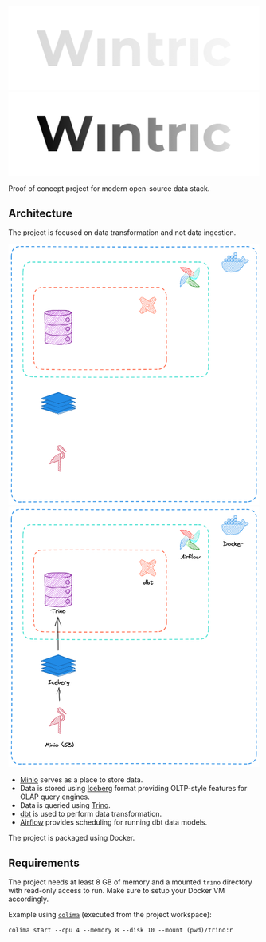 ![Project Logo](./docs/logo/light.png#gh-dark-mode-only)
![Project Logo](./docs/logo/dark.png#gh-light-mode-only)

Proof of concept project for modern open-source data stack.

## Architecture

The project is focused on data transformation and not data ingestion.

![Project Architecture](./docs/architecture/light.png#gh-dark-mode-only)
![Project Architecture](./docs/architecture/dark.png#gh-light-mode-only)

- [Minio](https://github.com/minio/minio) serves as a place to store data.
- Data is stored using [Iceberg](https://github.com/apache/iceberg) format providing OLTP-style features for OLAP query engines.
- Data is queried using [Trino](https://github.com/trinodb/trino).
- [dbt](https://github.com/dbt-labs/dbt-core) is used to perform data transformation.
- [Airflow](https://github.com/apache/airflow) provides scheduling for running dbt data models.

The project is packaged using Docker.

## Requirements

The project needs at least 8 GB of memory and a mounted `trino` directory with read-only access to run. Make sure to setup your Docker VM accordingly.

Example using [`colima`](https://github.com/abiosoft/colima) (executed from the project workspace):

```fish
colima start --cpu 4 --memory 8 --disk 10 --mount (pwd)/trino:r
```
